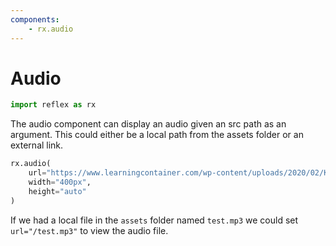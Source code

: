 ```yaml
---
components:
    - rx.audio
---
```


# Audio

```python exec
import reflex as rx
```

The audio component can display an audio given an src path as an argument. This could either be a local path from the assets folder or an external link.

```python demo
rx.audio(
    url="https://www.learningcontainer.com/wp-content/uploads/2020/02/Kalimba.mp3", 
    width="400px",
    height="auto"
)
```

If we had a local file in the `assets` folder named `test.mp3` we could set `url="/test.mp3"` to view the audio file.
